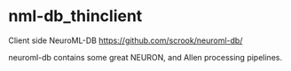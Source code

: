 # nml-db_thinclient
Client side NeuroML-DB
https://github.com/scrook/neuroml-db/

neuroml-db contains some great NEURON, and Allen processing pipelines.

